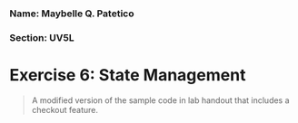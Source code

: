 ### Name: Maybelle Q. Patetico
### Section: UV5L


# Exercise 6: State Management

>A modified version of the sample code in lab handout that includes a checkout feature.


 
 
